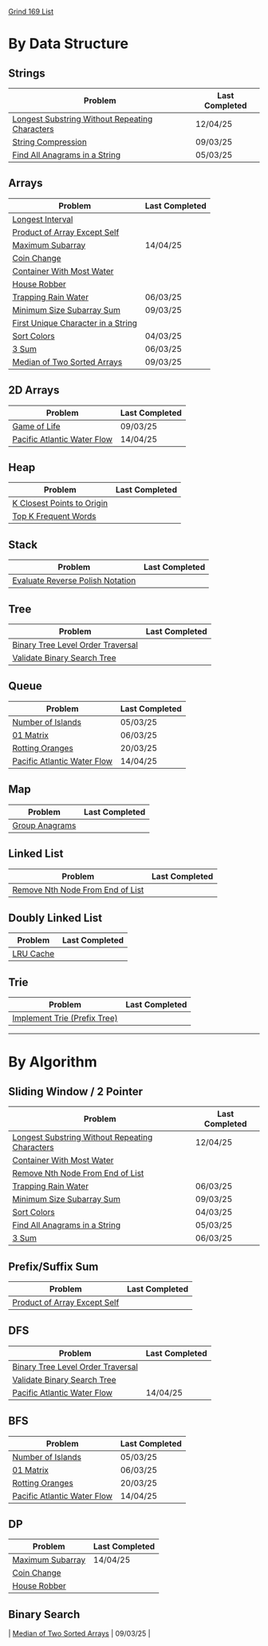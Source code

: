 [Grind 169 List](https://www.techinterviewhandbook.org/grind75/?weeks=26&grouping=none&difficulty=Medium&difficulty=Hard&hours=40)

# By Data Structure

## Strings

| Problem                                                                                               | Last Completed |
| ----------------------------------------------------------------------------------------------------- | -------------- |
| [Longest Substring Without Repeating Characters](longest-substring-without-repeating-characters.java) | 12/04/25       |
| [String Compression](string-compression.java)                                                         | 09/03/25       |
| [Find All Anagrams in a String](find-all-anagrams-in-a-string.java)                                   | 05/03/25       |

## Arrays

| Problem                                                                       | Last Completed |
| ----------------------------------------------------------------------------- | -------------- |
| [Longest Interval](insert-interval.java)                                      |                |
| [Product of Array Except Self](product-of-array-except-self.java)             |                |
| [Maximum Subarray](maximum-subarray.java)                                     | 14/04/25       |
| [Coin Change](coin-change.java)                                               |                |
| [Container With Most Water](container-with-most-water.java)                   |                |
| [House Robber](house-robber.java)                                             |                |
| [Trapping Rain Water](trapping-rain-water.java)                               | 06/03/25       |
| [Minimum Size Subarray Sum](minimum-size-subarray-sum.java)                   | 09/03/25       |
| [First Unique Character in a String](first-unique-character-in-a-string.java) |                |
| [Sort Colors](sort-colors.java)                                               | 04/03/25       |
| [3 Sum](3sum.java)                                                            | 06/03/25       |
| [Median of Two Sorted Arrays](median-of-two-sorted-arrays.java)               | 09/03/25       |

## 2D Arrays

| Problem                                                         | Last Completed |
| --------------------------------------------------------------- | -------------- |
| [Game of Life](game-of-life.java)                               | 09/03/25       |
| [Pacific Atlantic Water Flow](pacific-atlantic-water-flow.java) | 14/04/25       |

## Heap

| Problem                                                       | Last Completed |
| ------------------------------------------------------------- | -------------- |
| [K Closest Points to Origin](k-closest-points-to-origin.java) |                |
| [Top K Frequent Words](top-k-frequent-words.java)             |                |

## Stack

| Problem                                                                   | Last Completed |
| ------------------------------------------------------------------------- | -------------- |
| [Evaluate Reverse Polish Notation](evaluate-reverse-polish-notation.java) |                |

## Tree

| Problem                                                                     | Last Completed |
| --------------------------------------------------------------------------- | -------------- |
| [Binary Tree Level Order Traversal](binary-tree-level-order-traversal.java) |                |
| [Validate Binary Search Tree](validate-binary-search-tree.java)             |                |

## Queue

| Problem                                                         | Last Completed |
| --------------------------------------------------------------- | -------------- |
| [Number of Islands](number-of-islands.java)                     | 05/03/25       |
| [01 Matrix](01-matrix.java)                                     | 06/03/25       |
| [Rotting Oranges](rotting-oranges.java)                         | 20/03/25       |
| [Pacific Atlantic Water Flow](pacific-atlantic-water-flow.java) | 14/04/25       |

## Map

| Problem                               | Last Completed |
| ------------------------------------- | -------------- |
| [Group Anagrams](group-anagrams.java) |                |

## Linked List

| Problem                                                                   | Last Completed |
| ------------------------------------------------------------------------- | -------------- |
| [Remove Nth Node From End of List](remove-nth-node-from-end-of-list.java) |                |

## Doubly Linked List

| Problem                     | Last Completed |
| --------------------------- | -------------- |
| [LRU Cache](lru-cache.java) |                |

## Trie

| Problem                                                         | Last Completed |
| --------------------------------------------------------------- | -------------- |
| [Implement Trie (Prefix Tree)](implement-trie-prefix-tree.java) |                |

---

# By Algorithm

## Sliding Window / 2 Pointer

| Problem                                                                                               | Last Completed |
| ----------------------------------------------------------------------------------------------------- | -------------- |
| [Longest Substring Without Repeating Characters](longest-substring-without-repeating-characters.java) | 12/04/25       |
| [Container With Most Water](container-with-most-water.java)                                           |                |
| [Remove Nth Node From End of List](remove-nth-node-from-end-of-list.java)                             |                |
| [Trapping Rain Water](trapping-rain-water.java)                                                       | 06/03/25       |
| [Minimum Size Subarray Sum](minimum-size-subarray-sum.java)                                           | 09/03/25       |
| [Sort Colors](sort-colors.java)                                                                       | 04/03/25       |
| [Find All Anagrams in a String](find-all-anagrams-in-a-string.java)                                   | 05/03/25       |
| [3 Sum](3sum.java)                                                                                    | 06/03/25       |

## Prefix/Suffix Sum

| Problem                                                           | Last Completed |
| ----------------------------------------------------------------- | -------------- |
| [Product of Array Except Self](product-of-array-except-self.java) |                |

## DFS

| Problem                                                                     | Last Completed |
| --------------------------------------------------------------------------- | -------------- |
| [Binary Tree Level Order Traversal](binary-tree-level-order-traversal.java) |                |
| [Validate Binary Search Tree](validate-binary-search-tree.java)             |                |
| [Pacific Atlantic Water Flow](pacific-atlantic-water-flow.java)             | 14/04/25       |

## BFS

| Problem                                                         | Last Completed |
| --------------------------------------------------------------- | -------------- |
| [Number of Islands](number-of-islands.java)                     | 05/03/25       |
| [01 Matrix](01-matrix.java)                                     | 06/03/25       |
| [Rotting Oranges](rotting-oranges.java)                         | 20/03/25       |
| [Pacific Atlantic Water Flow](pacific-atlantic-water-flow.java) | 14/04/25       |

## DP

| Problem                                   | Last Completed |
| ----------------------------------------- | -------------- |
| [Maximum Subarray](maximum-subarray.java) | 14/04/25       |
| [Coin Change](coin-change.java)           |                |
| [House Robber](house-robber.java)         |                |

## Binary Search

| [Median of Two Sorted Arrays](median-of-two-sorted-arrays.java) | 09/03/25 |
